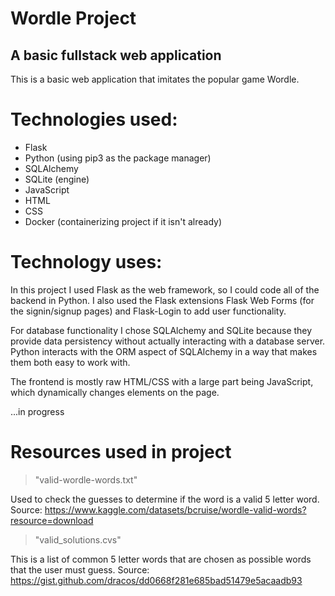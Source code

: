 # Wordle Project
A basic fullstack web application
------
This is a basic web application that imitates the popular game Wordle. 

# Technologies used:

- Flask <br>
- Python (using pip3 as the package manager) <br>
- SQLAlchemy <br>
- SQLite (engine) <br>
- JavaScript <br>
- HTML<br>
- CSS <br>
- Docker (containerizing project if it isn't already) <br>


# Technology uses:

In this project I used Flask as the web framework, so I could code all of the backend in Python.
I also used the Flask extensions Flask Web Forms (for the signin/signup pages) and Flask-Login to add user functionality. 

For database functionality I chose SQLAlchemy and SQLite because they provide data persistency without actually interacting with 
a database server. Python interacts with the ORM aspect of SQLAlchemy in a way that makes them both easy to work with.

The frontend is mostly raw HTML/CSS with a large part being JavaScript, which dynamically changes elements on the page. 

...in progress

# Resources used in project

> "valid-wordle-words.txt" 

Used to check the guesses to determine if the word is a valid 5 letter word.
Source: https://www.kaggle.com/datasets/bcruise/wordle-valid-words?resource=download


> "valid_solutions.cvs" 

This is a list of common 5 letter words that are chosen as 
possible words that the user must guess.
Source: https://gist.github.com/dracos/dd0668f281e685bad51479e5acaadb93



